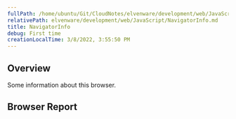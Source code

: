 ```yaml
---
fullPath: /home/ubuntu/Git/CloudNotes/elvenware/development/web/JavaScript/NavigatorInfo.md
relativePath: elvenware/development/web/JavaScript/NavigatorInfo.md
title: NavigatorInfo
debug: First time
creationLocalTime: 3/8/2022, 3:55:50 PM
---
```


<!-- toc -->
<!-- tocstop -->

## Overview

Some information about this browser.

## Browser Report

<script src="/javascripts/dev-web/SystemInfo.js"></script>

<script type="text/javascript">
  NavigatorData();
</script>
